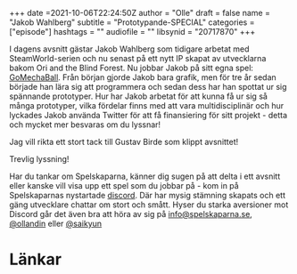 +++
date =2021-10-06T22:24:50Z
author = "Olle"
draft = false
name = "Jakob Wahlberg"
subtitle = "Prototypande-SPECIAL"
categories = ["episode"]
hashtags = ""
audiofile = ""
libsynid = "20717870"
+++

I dagens avsnitt gästar Jakob Wahlberg som tidigare arbetat med SteamWorld-serien och nu senast på ett nytt IP skapat av utvecklarna bakom Ori and the Blind Forest. Nu jobbar Jakob på sitt egna spel: [GoMechaBall](https://twitter.com/Jakob_Wahlberg). Från början gjorde Jakob bara grafik, men för tre år sedan började han lära sig att programmera och sedan dess har han spottat ur sig spännande prototyper. Hur har Jakob arbetat för att kunna få ur sig så många prototyper, vilka fördelar finns med att vara multidisciplinär och hur lyckades Jakob använda Twitter för att få finansiering för sitt projekt - detta och mycket mer besvaras om du lyssnar!

Jag vill rikta ett stort tack till Gustav Birde som klippt avsnittet!

Trevlig lyssning!

Har du tankar om Spelskaparna, känner dig sugen på att delta i ett avsnitt eller kanske vill visa upp ett spel som du jobbar på - kom in på Spelskaparnas nystartade [discord](https://discord.gg/hBHEXss). Där har mysig stämning skapats och ett gäng utvecklare chattar om stort och smått. Hyser du starka aversioner mot Discord går det även bra att höra av sig på info@spelskaparna.se, [@ollandin](https://twitter.com/ollelandin) eller [@saikyun](https://twitter.com/Saikyun)

# Länkar

